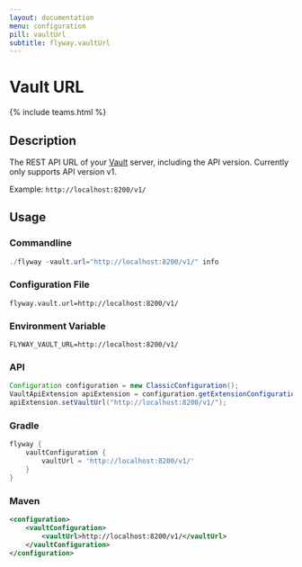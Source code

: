 ```yaml
---
layout: documentation
menu: configuration
pill: vaultUrl
subtitle: flyway.vaultUrl
---
```


# Vault URL
{% include teams.html %}

## Description
The REST API URL of your [Vault](https://www.vaultproject.io/) server, including the API version. Currently only supports API version v1.

Example: `http://localhost:8200/v1/`

## Usage

### Commandline
```powershell
./flyway -vault.url="http://localhost:8200/v1/" info
```

### Configuration File
```properties
flyway.vault.url=http://localhost:8200/v1/
```

### Environment Variable
```properties
FLYWAY_VAULT_URL=http://localhost:8200/v1/
```

### API
```java
Configuration configuration = new ClassicConfiguration();
VaultApiExtension apiExtension = configuration.getExtensionConfiguration(VaultApiExtension.class);
apiExtension.setVaultUrl("http://localhost:8200/v1/");
```

### Gradle
```groovy
flyway {
    vaultConfiguration {
        vaultUrl = 'http://localhost:8200/v1/'
    }
}
```

### Maven
```xml
<configuration>
    <vaultConfiguration>
        <vaultUrl>http://localhost:8200/v1/</vaultUrl>
    </vaultConfiguration>
</configuration>
```
